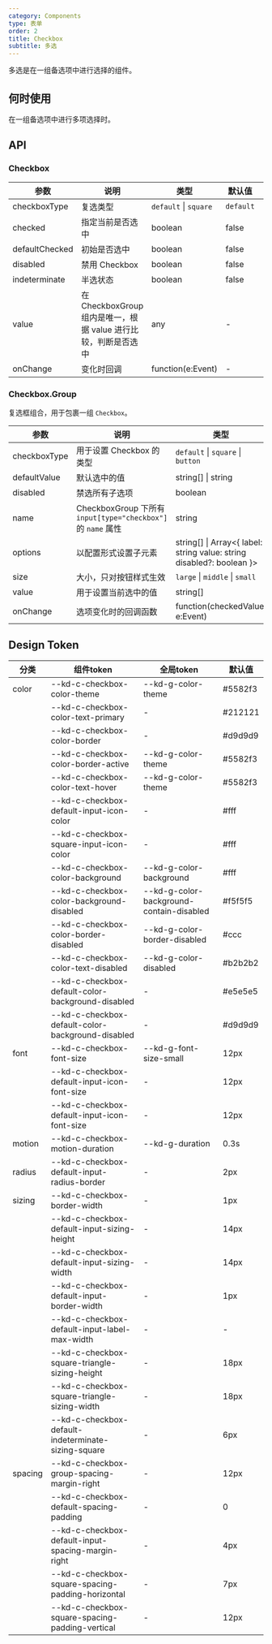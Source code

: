 ```yaml
---
category: Components
type: 表单
order: 2
title: Checkbox
subtitle: 多选
---
```


多选是在一组备选项中进行选择的组件。

## 何时使用

在一组备选项中进行多项选择时。

## API

### Checkbox

| 参数 | 说明 | 类型 | 默认值 | 版本 |
| --- | --- | --- | --- | --- |
| checkboxType | 复选类型 | `default` \| `square` | `default` | 1.0.0 |
| checked | 指定当前是否选中 | boolean | false | 1.0.0 |
| defaultChecked | 初始是否选中 | boolean | false | 1.0.0 |
| disabled | 禁用 Checkbox | boolean | false | 1.0.0 |
| indeterminate | 半选状态 | boolean | false | 1.0.0 |
| value | 在 CheckboxGroup 组内是唯一，根据 value 进行比较，判断是否选中 | any | - | 1.0.0 |
| onChange | 变化时回调 | function(e:Event) | - | 1.0.0 |

### Checkbox.Group

复选框组合，用于包裹一组 `Checkbox`。

| 参数 | 说明 | 类型 | 默认值 | 版本 |
| --- | --- | --- | --- | --- |
| checkboxType | 用于设置 Checkbox 的类型 | `default` \| `square` \| `button` | `default` | 1.0.0 |
| defaultValue | 默认选中的值 | string[] \| string | - | 1.0.0 |
| disabled | 禁选所有子选项 | boolean | false | 1.0.0 |
| name | CheckboxGroup 下所有 `input[type="checkbox"]` 的 `name` 属性 | string | - | 1.0.0 |
| options | 以配置形式设置子元素 | string\[] \| Array&lt;{ label: string value: string disabled?: boolean }> | - | 1.0.0 |
| size | 大小，只对按钮样式生效 | `large` \| `middle` \| `small` | - | 1.0.0 |
| value | 用于设置当前选中的值 | string[] | - | 1.0.0 |
| onChange | 选项变化时的回调函数 | function(checkedValue, e:Event) | - | 1.6.26 |

## Design Token

| 分类 | 组件token | 全局token | 默认值 |
| --- | --- | --- | --- |
| color | --kd-c-checkbox-color-theme | --kd-g-color-theme | #5582f3 |
|  | --kd-c-checkbox-color-text-primary | - | #212121 |
|  | --kd-c-checkbox-color-border | - | #d9d9d9 |
|  | --kd-c-checkbox-color-border-active | --kd-g-color-theme | #5582f3 |
|  | --kd-c-checkbox-color-text-hover | --kd-g-color-theme | #5582f3 |
|  | --kd-c-checkbox-default-input-icon-color | - | #fff |
|  | --kd-c-checkbox-square-input-icon-color | - | #fff |
|  | --kd-c-checkbox-color-background | --kd-g-color-background | #fff |
|  | --kd-c-checkbox-color-background-disabled | --kd-g-color-background-contain-disabled | #f5f5f5 |
|  | --kd-c-checkbox-color-border-disabled | --kd-g-color-border-disabled | #ccc |
|  | --kd-c-checkbox-color-text-disabled | --kd-g-color-disabled | #b2b2b2 |
|  | --kd-c-checkbox-default-color-background-disabled | - | #e5e5e5 |
|  | --kd-c-checkbox-default-color-background-disabled | - | #d9d9d9 |
| font | --kd-c-checkbox-font-size | --kd-g-font-size-small | 12px |
|  | --kd-c-checkbox-default-input-icon-font-size | - | 12px |
|  | --kd-c-checkbox-default-input-icon-font-size | - | 12px |
| motion | --kd-c-checkbox-motion-duration | --kd-g-duration | 0.3s |
| radius | --kd-c-checkbox-default-input-radius-border | - | 2px |
| sizing | --kd-c-checkbox-border-width | - | 1px |
|  | --kd-c-checkbox-default-input-sizing-height | - | 14px |
|  | --kd-c-checkbox-default-input-sizing-width | - | 14px |
|  | --kd-c-checkbox-default-input-border-width | - | 1px |
|  | --kd-c-checkbox-default-input-label-max-width | - | - |
|  | --kd-c-checkbox-square-triangle-sizing-height | - | 18px |
|  | --kd-c-checkbox-square-triangle-sizing-width | - | 18px |
|  | --kd-c-checkbox-default-indeterminate-sizing-square | - | 6px |
| spacing | --kd-c-checkbox-group-spacing-margin-right | - | 12px |
|  | --kd-c-checkbox-default-spacing-padding | - | 0 |
|  | --kd-c-checkbox-default-input-spacing-margin-right | - | 4px |
|  | --kd-c-checkbox-square-spacing-padding-horizontal | - | 7px |
|  | --kd-c-checkbox-square-spacing-padding-vertical | - | 12px |
